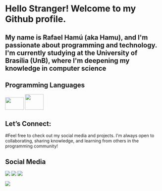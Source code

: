 # Hello Stranger! Welcome to my Github profile.
## My name is Rafael Hamú (aka Hamu), and I'm passionate about programming and technology. I'm currently studying at the University of Brasília (UnB), where I'm deepening my knowledge in computer science

## Programming Languages



<img src="https://cdn.jsdelivr.net/gh/devicons/devicon/icons/python/python-original.svg" width="60" height="40" />  <img src="https://cdn.jsdelivr.net/gh/devicons/devicon/icons/cplusplus/cplusplus-original.svg" width="60" height="50"/>
          
## Let’s Connect:
#Feel free to check out my social media and projects. I'm always open to collaborating, sharing knowledge, and learning from others in the programming community!
## Social Media

<div>
<a href="https://instagram.com/rafaelhamu" target="_blank"><img loading="lazy" src="https://img.shields.io/badge/-Instagram-%23E4405F?style=for-the-badge&logo=instagram&logoColor=white" target="_blank"></a>
<a href = "rafahamu@gmail.com"><img loading="lazy" src="https://img.shields.io/badge/Gmail-D14836?style=for-the-badge&logo=gmail&logoColor=white" target="_blank"></a>
<a href="[https://www.linkedin.com/in/RafaelHamu](https://www.linkedin.com/in/rafael-ham%C3%BA-b344641b9/)" target="_blank"><img loading="lazy" src="https://img.shields.io/badge/-LinkedIn-%230077B5?style=for-the-badge&logo=linkedin&logoColor=white" target="_blank"></a>   
</div>



![](https://github.com/HamuRafael/gifs/blob/main/cat.gif)



